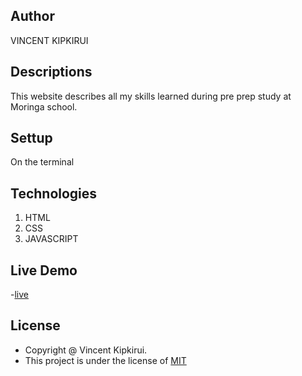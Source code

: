 ## Author
VINCENT KIPKIRUI 
## Descriptions
This website describes all my skills learned during pre prep study at Moringa school.
## Settup
On the terminal


## Technologies
1. HTML
2. CSS 
3. JAVASCRIPT
## Live Demo
-[live](jepkess.github.io/my-website/)
## License
- Copyright @ Vincent Kipkirui.
- This project is under the license of [MIT](LICENSE.md)
